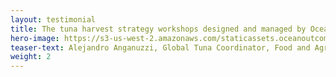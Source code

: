 ```yaml
---
layout: testimonial
title: The tuna harvest strategy workshops designed and managed by Ocean Outcomes helped us effectively engage a hundred and fifty key tuna fisheries managers and representatives in Indian, Atlantic, and Pacific Ocean coastal states as part of our Common Oceans ABNJ Tuna Project. The O2 team understands fisheries management and how to creatively communicate important principles to build improved understanding and decision making capacity.
hero-image: https://s3-us-west-2.amazonaws.com/staticassets.oceanoutcomes.org/embedded+photos/testimonials/unfao-testimonial.png
teaser-text: Alejandro Anganuzzi, Global Tuna Coordinator, Food and Agriculture Organization of the United Nations
weight: 2
---
```


